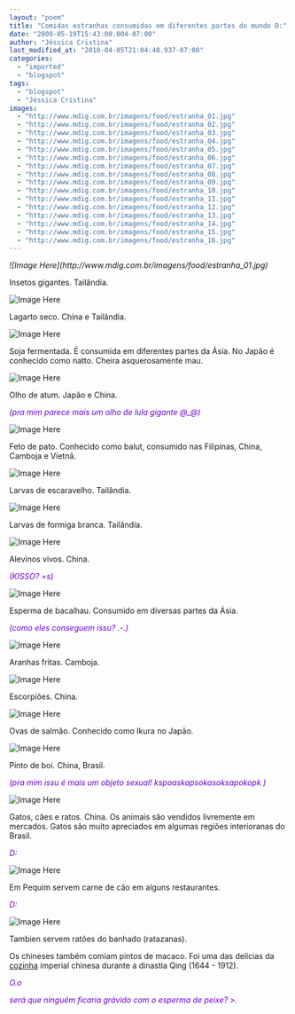 ```yaml
---
layout: "poem"
title: "Comidas estranhas consumidas em diferentes partes do mundo D:"
date: "2009-05-19T15:43:00.004-07:00"
author: "Jéssica Cristina"
last_modified_at: "2010-04-05T21:04:40.937-07:00"
categories:
  - "imported"
  - "blogspot"
tags:
  - "blogspot"
  - "Jéssica Cristina"
images:
  - "http://www.mdig.com.br/imagens/food/estranha_01.jpg"
  - "http://www.mdig.com.br/imagens/food/estranha_02.jpg"
  - "http://www.mdig.com.br/imagens/food/estranha_03.jpg"
  - "http://www.mdig.com.br/imagens/food/estranha_04.jpg"
  - "http://www.mdig.com.br/imagens/food/estranha_05.jpg"
  - "http://www.mdig.com.br/imagens/food/estranha_06.jpg"
  - "http://www.mdig.com.br/imagens/food/estranha_07.jpg"
  - "http://www.mdig.com.br/imagens/food/estranha_08.jpg"
  - "http://www.mdig.com.br/imagens/food/estranha_09.jpg"
  - "http://www.mdig.com.br/imagens/food/estranha_10.jpg"
  - "http://www.mdig.com.br/imagens/food/estranha_11.jpg"
  - "http://www.mdig.com.br/imagens/food/estranha_12.jpg"
  - "http://www.mdig.com.br/imagens/food/estranha_13.jpg"
  - "http://www.mdig.com.br/imagens/food/estranha_14.jpg"
  - "http://www.mdig.com.br/imagens/food/estranha_15.jpg"
  - "http://www.mdig.com.br/imagens/food/estranha_16.jpg"
---
```


<p style="font-style: italic;" align="justify">![Image Here](http://www.mdig.com.br/imagens/food/estranha_01.jpg)

Insetos gigantes. Tailândia.

![Image Here](http://www.mdig.com.br/imagens/food/estranha_02.jpg)

Lagarto seco. China e Tailândia.

![Image Here](http://www.mdig.com.br/imagens/food/estranha_03.jpg)

Soja fermentada. É consumida em diferentes partes da Ásia. No Japão é conhecido como natto. Cheira asquerosamente mau.

![Image Here](http://www.mdig.com.br/imagens/food/estranha_04.jpg)

Olho de atum. Japão e China.</p><p style="font-style: italic;" align="justify"><span style="color: rgb(102, 0, 204);">(<span style="font-style: italic;">pra mim parece mais um olho de lula gigante @_@)

![Image Here](http://www.mdig.com.br/imagens/food/estranha_05.jpg)

Feto de pato. Conhecido como balut, consumido nas Filipinas, China, Camboja e Vietnã.

![Image Here](http://www.mdig.com.br/imagens/food/estranha_06.jpg)

Larvas de escaravelho. Tailândia.

![Image Here](http://www.mdig.com.br/imagens/food/estranha_07.jpg)

Larvas de formiga branca. Tailândia.

![Image Here](http://www.mdig.com.br/imagens/food/estranha_08.jpg)

Alevinos vivos. China.</p><p style="font-style: italic;" align="justify"><span style="color: rgb(102, 0, 204);">(KISSO? =s)

![Image Here](http://www.mdig.com.br/imagens/food/estranha_09.jpg)

Esperma de bacalhau. Consumido em diversas partes da Ásia.</p><p style="font-style: italic;" align="justify"><span style="color: rgb(102, 0, 204);">(como eles conseguem issu? .-.)

![Image Here](http://www.mdig.com.br/imagens/food/estranha_10.jpg)

Aranhas fritas. Camboja.

![Image Here](http://www.mdig.com.br/imagens/food/estranha_11.jpg)

Escorpiões. China.

![Image Here](http://www.mdig.com.br/imagens/food/estranha_12.jpg)

Ovas de salmão. Conhecido como Ikura no Japão.

![Image Here](http://www.mdig.com.br/imagens/food/estranha_13.jpg)

Pinto de boi. China, Brasil.</p><p style="font-style: italic;" align="justify"><span style="color: rgb(102, 0, 204);">(pra mim issu é mais um objeto sexual! kspoaskapsokasoksapokopk )

![Image Here](http://www.mdig.com.br/imagens/food/estranha_14.jpg)

Gatos, cães e ratos. China. Os animais são vendidos livremente em mercados. Gatos são muito apreciados em algumas regiões interioranas do Brasil.</p><p style="font-style: italic;" align="justify"><span style="color: rgb(102, 0, 204);">D:

![Image Here](http://www.mdig.com.br/imagens/food/estranha_15.jpg)

Em Pequim servem carne de cão em alguns restaurantes.</p><p style="font-style: italic;" align="justify"><span style="color: rgb(102, 0, 204);">D:

![Image Here](http://www.mdig.com.br/imagens/food/estranha_16.jpg)

Tambien servem ratões do banhado (ratazanas).

Os chineses também comiam pintos de macaco. Foi uma das delícias da  [cozinha](http://www.mdig.com.br/index.php?itemid=4879#) imperial chinesa durante a dinastia Qing (1644 - 1912).</p><p style="font-style: italic;" align="justify"><span style="color: rgb(102, 0, 204);">O.o</p><p style="font-style: italic;" align="justify"><span style="color: rgb(102, 0, 204);">será que ninguém ficaria grávido com o esperma de peixe? >.</p>